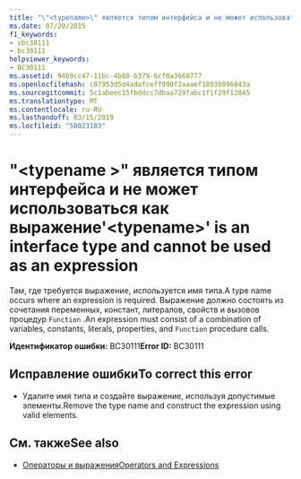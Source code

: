 ```yaml
---
title: "\"<typename>\" является типом интерфейса и не может использоваться как выражение"
ms.date: 07/20/2015
f1_keywords:
- vbc30111
- bc30111
helpviewer_keywords:
- BC30111
ms.assetid: 94b9cc47-11bc-4b88-b379-6cf0a3660777
ms.openlocfilehash: c07953d5d4adafceff990f2aaaef1893b096843a
ms.sourcegitcommit: 5c1abeec15fbddcc7dbaa729fabc1f1f29f12045
ms.translationtype: MT
ms.contentlocale: ru-RU
ms.lasthandoff: 03/15/2019
ms.locfileid: "58023183"
---
```

# <a name="typename-is-an-interface-type-and-cannot-be-used-as-an-expression"></a><span data-ttu-id="61e56-102">"\<typename >" является типом интерфейса и не может использоваться как выражение</span><span class="sxs-lookup"><span data-stu-id="61e56-102">'\<typename>' is an interface type and cannot be used as an expression</span></span>
<span data-ttu-id="61e56-103">Там, где требуется выражение, используется имя типа.</span><span class="sxs-lookup"><span data-stu-id="61e56-103">A type name occurs where an expression is required.</span></span> <span data-ttu-id="61e56-104">Выражение должно состоять из сочетания переменных, констант, литералов, свойств и вызовов процедур `Function` .</span><span class="sxs-lookup"><span data-stu-id="61e56-104">An expression must consist of a combination of variables, constants, literals, properties, and `Function` procedure calls.</span></span>  
  
 <span data-ttu-id="61e56-105">**Идентификатор ошибки:** BC30111</span><span class="sxs-lookup"><span data-stu-id="61e56-105">**Error ID:** BC30111</span></span>  
  
## <a name="to-correct-this-error"></a><span data-ttu-id="61e56-106">Исправление ошибки</span><span class="sxs-lookup"><span data-stu-id="61e56-106">To correct this error</span></span>  
  
-   <span data-ttu-id="61e56-107">Удалите имя типа и создайте выражение, используя допустимые элементы.</span><span class="sxs-lookup"><span data-stu-id="61e56-107">Remove the type name and construct the expression using valid elements.</span></span>  
  
## <a name="see-also"></a><span data-ttu-id="61e56-108">См. также</span><span class="sxs-lookup"><span data-stu-id="61e56-108">See also</span></span>

- [<span data-ttu-id="61e56-109">Операторы и выражения</span><span class="sxs-lookup"><span data-stu-id="61e56-109">Operators and Expressions</span></span>](../../visual-basic/programming-guide/language-features/operators-and-expressions/index.md)
